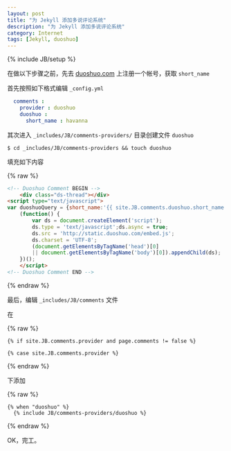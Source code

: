 ```yaml
---
layout: post
title: "为 Jekyll 添加多说评论系统"
description: "为 Jekyll 添加多说评论系统"
category: Internet
tags: [Jekyll, duoshuo]
---
```

{% include JB/setup %}

在做以下步骤之前，先去 [duoshuo.com](http://duoshuo.com) 上注册一个帐号，获取 `short_name`

首先按照如下格式编辑 `_config.yml`

```yaml
  comments :
    provider : duoshuo
    duoshuo : 
      short_name : havanna
```

<!-- more -->

其次进入 `_includes/JB/comments-providers/` 目录创建文件 `duoshuo`

    $ cd _includes/JB/comments-providers && touch duoshuo

填充如下内容

{% raw %}
```html
<!-- Duoshuo Comment BEGIN -->
	<div class="ds-thread"></div>
<script type="text/javascript">
var duoshuoQuery = {short_name:'{{ site.JB.comments.duoshuo.short_name }}'};
	(function() {
		var ds = document.createElement('script');
		ds.type = 'text/javascript';ds.async = true;
		ds.src = 'http://static.duoshuo.com/embed.js';
		ds.charset = 'UTF-8';
		(document.getElementsByTagName('head')[0] 
		|| document.getElementsByTagName('body')[0]).appendChild(ds);
	})();
	</script>
<!-- Duoshuo Comment END -->
```
{% endraw %}

最后，编辑 `_includes/JB/comments` 文件

在

{% raw %}
```
{% if site.JB.comments.provider and page.comments != false %}

{% case site.JB.comments.provider %}
```
{% endraw %}

下添加

{% raw %}
```
{% when "duoshuo" %}
  {% include JB/comments-providers/duoshuo %}
```
{% endraw %}

OK，完工。